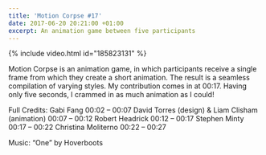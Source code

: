 ```yaml
---
title: 'Motion Corpse #17'
date: 2017-06-20 20:21:00 +01:00
excerpt: An animation game between five participants
---
```


{% include video.html id="185823131" %}

Motion Corpse is an animation game, in which participants receive a single frame from which they create a short animation. The result is a seamless compilation of varying styles. My contribution comes in at 00:17. Having only five seconds, I crammed in as much animation as I could!

Full Credits:
Gabi Fang 00:02 – 00:07
David Torres (design) & Liam Clisham (animation) 00:07 – 00:12
Robert Headrick 00:12 – 00:17
Stephen Minty 00:17 – 00:22
Christina Moliterno 00:22 – 00:27

Music: “One” by Hoverboots